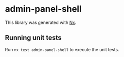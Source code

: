 # admin-panel-shell

This library was generated with [Nx](https://nx.dev).

## Running unit tests

Run `nx test admin-panel-shell` to execute the unit tests.
